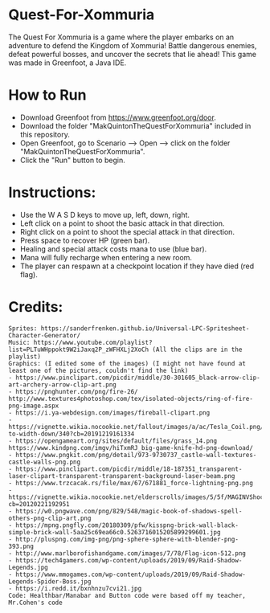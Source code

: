 # Quest-For-Xommuria
The Quest For Xommuria is a game where the player embarks on an adventure to defend the Kingdom of Xommuria! Battle dangerous enemies, defeat powerful bosses, and uncover the secrets that lie ahead! This game was made in Greenfoot, a Java IDE. 
# How to Run
  - Download Greenfoot from https://www.greenfoot.org/door.
  - Download the folder "MakQuintonTheQuestForXommuria" included in this repository.
  - Open Greenfoot, go to Scenario --> Open --> click on the folder "MakQuintonTheQuestForXommuria".
  - Click the "Run" button to begin.
# Instructions:
  - Use the W A S D keys to move up, left, down, right.
  - Left click on a point to shoot the basic attack in that direction.
  - Right click on a point to shoot the special attack in that direction.
  - Press space to recover HP (green bar).
  - Healing and special attack costs mana to use (blue bar).
  - Mana will fully recharge when entering a new room.
  - The player can respawn at a checkpoint location if they have died (red flag).
  
# Credits:
    Sprites: https://sanderfrenken.github.io/Universal-LPC-Spritesheet-Character-Generator/ 
    Music: https://www.youtube.com/playlist?list=PLTuWHppokt9W2iJaxq2P_zWFHXLj2XoCh (All the clips are in the playlist) 
    Graphics: (I edited some of the images) (I might not have found at least one of the pictures, couldn't find the link) 
    - https://www.pinclipart.com/picdir/middle/30-301605_black-arrow-clip-art-archery-arrow-clip-art.png 
    - https://pnghunter.com/png/fire-26/ http://www.textures4photoshop.com/tex/isolated-objects/ring-of-fire-png-image.aspx 
    - https://i.ya-webdesign.com/images/fireball-clipart.png 
    - https://vignette.wikia.nocookie.net/fallout/images/a/ac/Tesla_Coil.png/revision/latest/scale-to-width-down/340?cb=20191219161334       
    - https://opengameart.org/sites/default/files/grass_14.png https://www.kindpng.com/imgv/hiTxmRJ_big-game-knife-hd-png-download/ 
    - https://www.pngkit.com/png/detail/973-9730737_castle-wall-textures-castle-walls-png.png 
    - https://www.pinclipart.com/picdir/middle/18-187351_transparent-laser-clipart-transparent-transparent-background-laser-beam.png 
    - https://www.trzcacak.rs/file/max/67/671881_force-lightning-png.png 
    - https://vignette.wikia.nocookie.net/elderscrolls/images/5/5f/MAGINVShockSpellArt.png/revision/latest?cb=20120221192951 
    - https://w0.pngwave.com/png/829/548/magic-book-of-shadows-spell-others-png-clip-art.png 
    - https://mpng.pngfly.com/20180309/pfw/kisspng-brick-wall-black-simple-brick-wall-5aa25c69ea66c0.5263716015205899299601.jpg 
    - http://pluspng.com/img-png/png-sphere-sphere-with-blender-png-393.png 
    - http://www.marlborofishandgame.com/images/7/78/Flag-icon-512.png 
    - https://tech4gamers.com/wp-content/uploads/2019/09/Raid-Shadow-Legends.jpg 
    - https://www.mmogames.com/wp-content/uploads/2019/09/Raid-Shadow-Legends-Spider-Boss.jpg 
    - https://i.redd.it/bxnhnzu7cvi21.jpg 
    Code: Healthbar/Manabar and Button code were based off my teacher, Mr.Cohen's code
